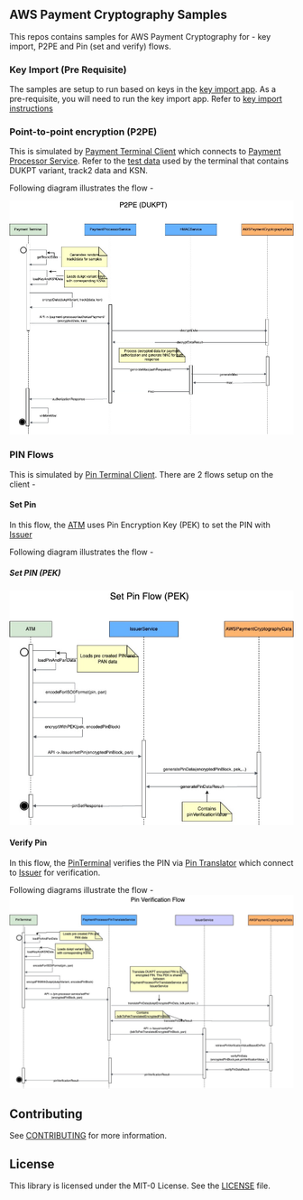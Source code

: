 ## AWS Payment Cryptography Samples

This repos contains samples for AWS Payment Cryptography for - key import, P2PE and Pin (set and verify) flows.

### Key Import (Pre Requisite)
The samples are setup to run based on keys in the [key import app](key-import-export/import_app/apc_demo_keysetup.py). As a pre-requisite, you will need to run the key import app. Refer to [key import instructions](key-import-export/import_app/Readme.md)

### Point-to-point encryption (P2PE)
This is simulated by [Payment Terminal Client](java_sdk_example/src/main/java/aws/sample/paymentcryptography/terminal/PaymentTerminal.java) which connects to [Payment Processor Service](java_sdk_example/src/main/java/aws/sample/paymentcryptography/p2pe/PaymentProcessorService.java). Refer to the [test data](java_sdk_example/test-data/sample-key-ksn-data.json) used by the terminal that contains DUKPT variant, track2 data and KSN. 

Following diagram illustrates the flow - 

![P2PE Flow](flows/PaymentCryptographyServiceFlows-Payment%20Terminal%20Flow%20-%20P2PE.jpg)

### PIN Flows
This is simulated by [Pin Terminal Client](java_sdk_example/src/main/java/aws/sample/paymentcryptography/terminal/PaymentTerminal.java). There are 2 flows setup on the client - 

#### Set Pin
In this flow, the [ATM](java_sdk_example/src/main/java/aws/sample/paymentcryptography/terminal/ATM.java) uses Pin Encryption Key (PEK) to set the PIN with [Issuer](java_sdk_example/src/main/java/aws/sample/paymentcryptography/pin/IssuerService.java) 

Following diagram illustrates the flow - 

##### Set PIN (PEK)
![Set PIN Flow - PEK](flows/PaymentCryptographyServiceFlows-Pin%20Terminal%20Set%20Pin%20Flow%20(PEK).jpg)

#### Verify Pin
In this flow, the [PinTerminal](java_sdk_example/src/main/java/aws/sample/paymentcryptography/terminal/PinTerminal.java) verifies the PIN via [Pin Translator](java_sdk_example/src/main/java/aws/sample/paymentcryptography/pin/PaymentProcessorPinTranslateService.java) which connect to [Issuer](java_sdk_example/src/main/java/aws/sample/paymentcryptography/pin/IssuerService.java) for verification.

Following diagrams illustrate the flow - 
![Verify PIN Flow - DUKPT](flows/PaymentCryptographyServiceFlows-Pin%20Terminal%20Pin%20Verification%20Flow%20(DUKPT).jpg)

## Contributing

See [CONTRIBUTING](CONTRIBUTING.md#security-issue-notifications) for more information.

## License

This library is licensed under the MIT-0 License. See the [LICENSE](LICENSE) file.